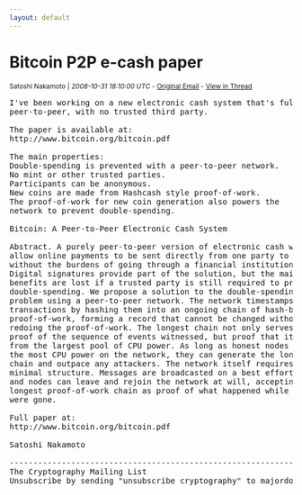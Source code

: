 ```yaml
---
layout: default
---
```

<h1>Bitcoin P2P e-cash paper</h1>
      
      

<small>Satoshi Nakamoto | <em>2008-10-31 18:10:00 UTC</em>
          - <a href="http://www.metzdowd.com/pipermail/cryptography/2008-October/014810.html">Original Email</a>
          - <a href="/emails/cryptography/threads/1/#014810">View in Thread</a>
        </small>
	
<pre>I've been working on a new electronic cash system that's fully
peer-to-peer, with no trusted third party.

The paper is available at:
http://www.bitcoin.org/bitcoin.pdf

The main properties:
Double-spending is prevented with a peer-to-peer network.
No mint or other trusted parties.
Participants can be anonymous.
New coins are made from Hashcash style proof-of-work.
The proof-of-work for new coin generation also powers the 
network to prevent double-spending.

Bitcoin: A Peer-to-Peer Electronic Cash System

Abstract. A purely peer-to-peer version of electronic cash would
allow online payments to be sent directly from one party to another
without the burdens of going through a financial institution.
Digital signatures provide part of the solution, but the main
benefits are lost if a trusted party is still required to prevent
double-spending. We propose a solution to the double-spending
problem using a peer-to-peer network. The network timestamps
transactions by hashing them into an ongoing chain of hash-based
proof-of-work, forming a record that cannot be changed without
redoing the proof-of-work. The longest chain not only serves as
proof of the sequence of events witnessed, but proof that it came
from the largest pool of CPU power. As long as honest nodes control
the most CPU power on the network, they can generate the longest
chain and outpace any attackers. The network itself requires
minimal structure. Messages are broadcasted on a best effort basis,
and nodes can leave and rejoin the network at will, accepting the
longest proof-of-work chain as proof of what happened while they
were gone.

Full paper at:
http://www.bitcoin.org/bitcoin.pdf

Satoshi Nakamoto

---------------------------------------------------------------------
The Cryptography Mailing List
Unsubscribe by sending "unsubscribe cryptography" to majordomo at metzdowd.com</pre>
